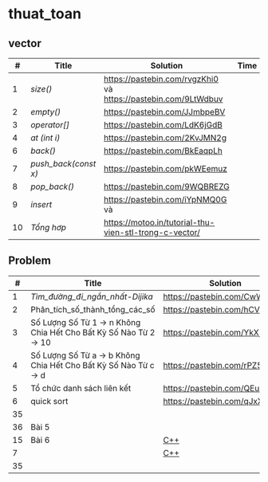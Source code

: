 # thuat_toan
## vector
| # | Title | Solution | Time | Space | Difficulty | Note | Tag|
|---| ----- | ---------| ---- | ----- | ---------- | ---- | -- |
|1|_size()_ |https://pastebin.com/rvgzKhi0 và https://pastebin.com/9LtWdbuv | | | | | |
|2|_empty()_ |https://pastebin.com/JJmbpeBV | | | | | |
|3|_operator[]_ |https://pastebin.com/LdK6jGdB | | | | | |
|4|_at (int i)_ |https://pastebin.com/2KvJMN2g | | | | | |
|6|_back()_ |https://pastebin.com/BkEaqpLh | | | | | |
|7|_push_back(const x)_ |https://pastebin.com/pkWEemuz | | | | | |
|8|_pop_back()_ |https://pastebin.com/9WQBREZG | | | | | |
|9|_insert_ |https://pastebin.com/iYpNMQ0G và | | | | | |
|10|_Tổng hơp_ |https://motoo.in/tutorial-thu-vien-stl-trong-c-vector/ | | | | | |
## Problem
| # | Title | Solution | Time | Space | Difficulty | Note | Tag|
|---| ----- | ---------| ---- | ----- | ---------- | ---- | -- |
|1|_Tìm_đường_đi_ngắn_nhất-Dijika_|https://pastebin.com/CwW1AH8j| _ | _ | _ |_ |https://mega.nz/#!P0NFGawD!kFB2UEokdgpOtCINVWqegOhvkxc2veX1xODqSAqbIx0 |
|2|Phân_tích_số_thành_tổng_các_số |https://pastebin.com/hCV1MgkZ | | | | | |
|3|Số Lượng Số Từ 1 -> n Không Chia Hết Cho Bất Kỳ Số Nào Từ 2 -> 10 |https://pastebin.com/YkXj2Avc | | | | |https://mega.nz/#!3tFkSAQI!5eCvgq7sPO1cW8WfQA9wakoBlRXMpMHNVbtL-lx60fQ |
|4|Số Lượng Số Từ a -> b Không Chia Hết Cho Bất Kỳ Số Nào Từ c -> d |https://pastebin.com/rPZ5uP10 | | | | |↑ |
|5|Tổ chức danh sách liên kết |https://pastebin.com/QEuL8bbK | | | | | |
|6|quick sort |https://pastebin.com/qJxXMxJx | | | |tạo_random_số | |
|35| | | | | | | |
|36|Bài 5| | | | | | |
|15|Bài 6| [C++](./Solution/Buổi%202/bai_6.cpp) |  | _O(n)_ | Easy | | |
|7| | [C++](./Solution/Buổi%201/bai_7.cpp)| _O(n*sqrt(n))_ | _O(1)_ | Easy | | |
|35| | | | | | | |
